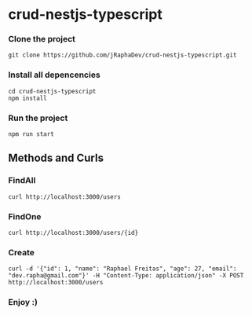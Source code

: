 # crud-nestjs-typescript

### Clone the project
```
git clone https://github.com/jRaphaDev/crud-nestjs-typescript.git
```

### Install all depencencies 
```
cd crud-nestjs-typescript
npm install
```

### Run the project
```
npm run start
```

## Methods and Curls

### FindAll
```
curl http://localhost:3000/users
```

### FindOne
```
curl http://localhost:3000/users/{id}
```

### Create
```
curl -d '{"id": 1, "name": "Raphael Freitas", "age": 27, "email": "dev.rapha@gmail.com"}' -H "Content-Type: application/json" -X POST http://localhost:3000/users
```



### Enjoy :) 



